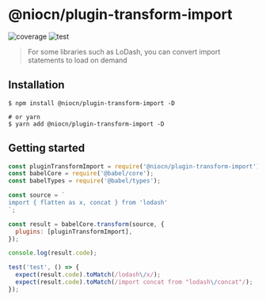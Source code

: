 # @niocn/plugin-transform-import

![coverage](https://img.shields.io/badge/Coverage-52.77%25-green) ![test](https://img.shields.io/badge/passed-tests-blue)

> For some libraries such as LoDash, you can convert import statements to load on demand

## Installation

```shell
$ npm install @niocn/plugin-transform-import -D

# or yarn
$ yarn add @niocn/plugin-transform-import -D
```

## Getting started

```javascript
const pluginTransformImport = require('@niocn/plugin-transform-import');
const babelCore = require('@babel/core');
const babelTypes = require('@babel/types');

const source = `
import { flatten as x, concat } from 'lodash'
`;

const result = babelCore.transform(source, {
  plugins: [pluginTransformImport],
});

console.log(result.code);

test('test', () => {
  expect(result.code).toMatch(/lodash\/x/);
  expect(result.code).toMatch(/import concat from "lodash\/concat"/);
});
```
